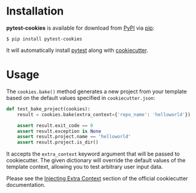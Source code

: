 # Installation

**pytest-cookies** is available for download from [PyPI] via [pip]:

```no-highlight
$ pip install pytest-cookies
```

It will automatically install [pytest] along with [cookiecutter].

  [PyPI]: https://pypi.python.org/pypi
  [cookiecutter]: https://github.com/cookiecutter/cookiecutter
  [pip]: https://pypi.python.org/pypi/pip/
  [pytest]: https://github.com/pytest-dev/pytest

# Usage

The ``cookies.bake()`` method generates a new project from your template based on the
default values specified in ``cookiecutter.json``:

```python
def test_bake_project(cookies):
    result = cookies.bake(extra_context={'repo_name': 'helloworld'})

    assert result.exit_code == 0
    assert result.exception is None
    assert result.project.name == 'helloworld'
    assert result.project.is_dir()
```

It accepts the ``extra_context`` keyword argument that will be
passed to cookiecutter. The given dictionary will override the default values
of the template context, allowing you to test arbitrary user input data.

Please see the [Injecting Extra Context] section of the
official cookiecutter documentation.

  [Injecting Extra Context]: https://cookiecutter.readthedocs.io/en/latest/advanced/injecting_context.html#injecting-extra-context
